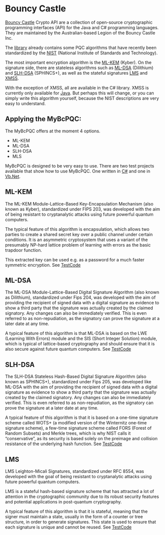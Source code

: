 # Bouncy Castle

[Bouncy Castle](https://www.bouncycastle.org) Crypto API are a collection of open-source cryptographic programming interfaces (API) for the Java and C# programming languages. They are maintained by the Australian-based Legion of the Bouncy Castle Inc.

The [library](https://www.bouncycastle.org) already contains some PQC algorithms that have recently been standardized by the [NIST](https://csrc.nist.gov/projects/post-quantum-cryptography) (National Institute of Standards and Technology).

The most important encryption algorithm is the [ML-KEM](https://csrc.nist.gov/pubs/fips/203/final) (Kyber). On the signature side, there are stateless algorithms such as [ML-DSA](https://csrc.nist.gov/pubs/fips/204/final) (Dilithium) and [SLH-DSA](https://csrc.nist.gov/pubs/fips/205/final) (SPHINCS+), as well as the stateful signatures [LMS](https://datatracker.ietf.org/doc/html/rfc8554) and [XMSS](https://datatracker.ietf.org/doc/html/rfc8391).

With the exception of XMSS, all are available in the C# library. XMSS is currently only available for [Java](https://www.bouncycastle.org/documentation/specification_interoperability/). But perhaps this will change, or you can simply write this algorithm yourself, because the NIST descriptions are very easy to understand.

## Applying the MyBcPQC:
The MyBcPQC offers at the moment 4 options.
 - ML-KEM
 - ML-DSA
 - SLH-DSA
 - MLS

MyBcPQC is designed to be very easy to use. There are two test projects available that show how to use MyBcPQC. One written in [C#](https://github.com/michelenatale/Cryptography/tree/main/PQC/BouncyCastle/MyBcPQC/TestMyBcPQC) and one in [Vb.Net](https://github.com/michelenatale/Cryptography/tree/main/PQC/BouncyCastle/MyBcPQC/TestMyBcPQCVb). 

## ML-KEM 

The ML-KEM Module-Lattice-Based Key-Encapsulation Mechanism (also known as Kyber), standardized under FIPS 203, was developed with the aim of being resistant to cryptanalytic attacks using future powerful quantum computers.

The typical feature of this algorithm is encapsulation, which allows two parties to create a shared secret key over a public channel under certain conditions. It is an asymmetric cryptosystem that uses a variant of the presumably NP-hard lattice problem of learning with errors as the basic trapdoor function.

This extracted key can be used e.g. as a password for a much faster symmetric encryption. See [TestCode](https://github.com/michelenatale/Cryptography/blob/main/PQC/BouncyCastle/MyBcPQC/TestMyBcPQC/TestBcPqcCryption/Test-ML-KEM/Test-ML-KEM.cs)

## ML-DSA

The ML-DSA Module-Lattice-Based Digital Signature Algorithm (also known as Dilithium), standardized under Fips 204, was developed with the aim of providing the recipient of signed data with a digital signature as evidence to show a third party that the signature was actually created by the claimed signatory. Any changes can also be immediately verified. This is even referred to as non-repudiation, as the signatory can prove the signature at a later date at any time.

A typical feature of this algorithm is that ML-DSA is based on the LWE (Learning With Errors) module and the SIS (Short Integer Solution) module, which is typical of lattice-based cryptography and should ensure that it is also secure against future quantum computers. See [TestCode](https://github.com/michelenatale/Cryptography/tree/main/PQC/BouncyCastle/MyBcPQC/TestMyBcPQC/TestBcPqcSignatur/Stateless/Test-ML-DSA)

## SLH-DSA

The SLH-DSA Stateless Hash-Based Digital Signature Algorithm (also known as SPHINCS+), standardized under Fips 205, was developed like ML-DSA with the aim of providing the recipient of signed data with a digital signature as evidence to show a third party that the signature was actually created by the claimed signatory. Any changes can also be immediately verified. This is even referred to as non-repudiation, as the signatory can prove the signature at a later date at any time.

A typical feature of this algorithm is that it is based on a one-time signature scheme called WOTS+ (a modified version of the Winternitz one-time signature scheme), a few-time signature scheme called FORS (Forest of Random Subsets) and Merkle trees, which is why NIST calls it “conservative”, as its security is based solely on the preimage and collision resistance of the underlying hash function. See [TestCode](https://github.com/michelenatale/Cryptography/blob/main/PQC/BouncyCastle/MyBcPQC/TestMyBcPQC/TestBcPqcSignatur/Stateless/Test-SLH-DSA/Test-SLH-DSA.cs)

## LMS

LMS Leighton-Micali Signatures, standardized under RFC 8554, was developed with the goal of being resistant to cryptanalytic attacks using future powerful quantum computers.

LMS is a stateful hash-based signature scheme that has attracted a lot of attention in the cryptographic community due to its robust security features and potential applications in post-quantum cryptography.

A typical feature of this algorithm is that it is stateful, meaning that the signer must maintain a state, usually in the form of a counter or tree structure, in order to generate signatures. This state is used to ensure that each signature is unique and cannot be reused. See [TestCode](https://github.com/michelenatale/Cryptography/blob/main/PQC/BouncyCastle/MyBcPQC/TestMyBcPQC/TestBcPqcSignatur/Stateful/Test-LMS/Test-LMS.cs)



